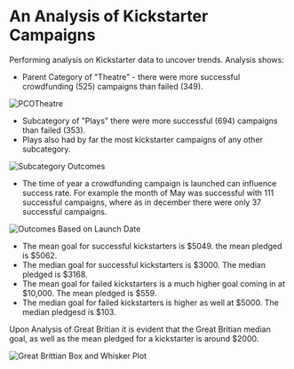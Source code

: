 # An Analysis of Kickstarter Campaigns
Performing analysis on Kickstarter data to uncover trends.
Analysis shows:
* Parent Category of "Theatre" - there were more successful crowdfunding (525) campaigns than failed (349).

![PCOTheatre](https://user-images.githubusercontent.com/106132054/173736870-acbc248c-cc52-49be-9661-4f45e638a473.png)

* Subcategory of "Plays" there were more successful (694) campaigns than failed (353).
* Plays also had by far the most kickstarter campaigns of any other subcategory.

![Subcategory Outcomes](https://user-images.githubusercontent.com/106132054/173737026-d4c7bd1e-66bb-4430-9e20-f7a94bb8f45e.png)

* The time of year a crowdfunding campaign is launched can influence success rate. For example the month of May was successful with 111 successful campaigns, where as in december there were only 37 successful campaigns.

![Outcomes Based on Launch Date](https://user-images.githubusercontent.com/106132054/173737052-effaa61a-946c-400c-8c11-225008e23ebe.png)

* The mean goal for successful kickstarters is $5049. the mean pledged is $5062.
* The median goal for successful kickstarters is $3000. The median pledged is $3168.
*  The mean goal for failed kickstarters is a much higher goal coming in at $10,000. The mean pledged is $559.
*  The median goal for failed kickstarters is higher as well at $5000. The median pledgesd is $103.

Upon Analysis of Great Britian it is evident that the Great Britian median goal, as well as the mean pledged for a kickstarter is around $2000.

![Great Brittian Box and Whisker Plot](https://user-images.githubusercontent.com/106132054/173737964-5c555929-db34-4884-a05a-b484ddfb3fe5.png)

